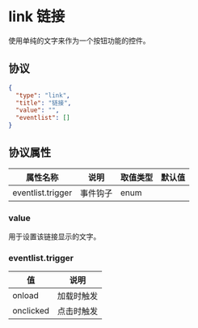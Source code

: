 # link 链接
使用单纯的文字来作为一个按钮功能的控件。

## 协议

```json
{
  "type": "link",
  "title": "链接",
  "value": "",
  "eventlist": []
}
```

## 协议属性
| 属性名称 | 说明 | 取值类型 | 默认值
| ---- | ---- | ---- | ---- |
| eventlist.trigger | 事件钩子 | enum |  |

### value
用于设置该链接显示的文字。

### eventlist.trigger
| 值 | 说明 |
| ---- | ---- |
| onload | 加载时触发 |
| onclicked | 点击时触发 |
